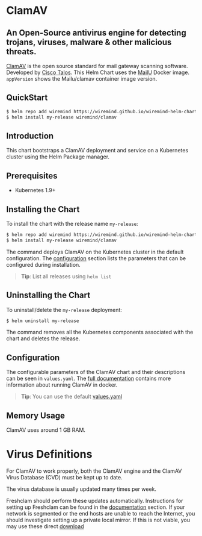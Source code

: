 # ClamAV

##  An Open-Source antivirus engine for detecting trojans, viruses, malware & other malicious threats.

[ClamAV](https://www.clamav.net/) is the open source standard for mail gateway scanning software.
 Developed by [Cisco Talos](https://github.com/Cisco-Talos/clamav-devel). This Helm Chart uses the [MailU](https://github.com/Mailu/Mailu) Docker image. `appVersion` shows the Mailu/clamav container image version.

## QuickStart

```bash
$ helm repo add wiremind https://wiremind.github.io/wiremind-helm-charts
$ helm install my-release wiremind/clamav
```

## Introduction

This chart bootstraps a ClamAV deployment and service on a Kubernetes cluster using the Helm Package manager.

## Prerequisites

- Kubernetes 1.9+

## Installing the Chart

To install the chart with the release name `my-release`:

```bash
$ helm repo add wiremind https://wiremind.github.io/wiremind-helm-charts
$ helm install my-release wiremind/clamav
```

The command deploys ClamAV on the Kubernetes cluster in the default configuration. The [configuration](#configuration) section lists the parameters that can be configured during installation.

> **Tip**: List all releases using `helm list`

## Uninstalling the Chart

To uninstall/delete the `my-release` deployment:

```bash
$ helm uninstall my-release
```

The command removes all the Kubernetes components associated with the chart and deletes the release.

## Configuration

The configurable parameters of the ClamAV chart and
their descriptions can be seen in `values.yaml`. The [full documentation](https://www.clamav.net/documents/clam-antivirus-0-101-0-user-manual) contains more information about running ClamAV in docker.

> **Tip**: You can use the default [values.yaml](values.yaml)

## Memory Usage

ClamAV uses around 1 GB RAM.

# Virus Definitions

For ClamAV to work properly, both the ClamAV engine and the ClamAV Virus Database (CVD) must be kept up to date.

The virus database is usually updated many times per week.

Freshclam should perform these updates automatically. Instructions for setting up Freshclam can be found in the [documentation](https://www.clamav.net/documents/clam-antivirus-0-101-0-user-manual) section.
If your network is segmented or the end hosts are unable to reach the Internet, you should investigate setting up a private local mirror. If this is not viable, you may use these direct [download](https://www.clamav.net/downloads)
